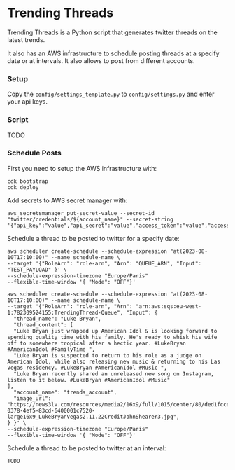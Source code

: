 # Trending Threads

Trending Threads is a Python script that generates twitter threads on the latest trends.

It also has an AWS infrastructure to schedule posting threads at a specify date or at intervals. It also allows to post from different accounts.

### Setup

Copy the `config/settings_template.py` to `config/settings.py` and enter your api keys.

### Script

TODO

### Schedule Posts

First you need to setup the AWS infrastructure with:

```
cdk bootstrap
cdk deploy
```

Add secrets to AWS secret manager with:

```
aws secretsmanager put-secret-value --secret-id "twitter/credentials/${account_name}" --secret-string '{"api_key":"value","api_secret":"value","access_token":"value","access_token_secret":"value"}'
```

Schedule a thread to be posted to twitter for a specify date:

```
aws scheduler create-schedule --schedule-expression "at(2023-08-10T17:10:00)" --name schedule-name \
--target '{"RoleArn": "role-arn", "Arn": "QUEUE_ARN", "Input": "TEST_PAYLOAD" }' \
--schedule-expression-timezone "Europe/Paris"
--flexible-time-window '{ "Mode": "OFF"}'

aws scheduler create-schedule --schedule-expression "at(2023-08-10T17:10:00)" --name schedule-name \
--target '{"RoleArn": "role-arn", "Arn": "arn:aws:sqs:eu-west-1:782309524155:TrendingThread-Queue", "Input": {
  "thread_name": "Luke Bryan",
  "thread_content": [
  "Luke Bryan just wrapped up American Idol & is looking forward to spending quality time with his family. He's ready to whisk his wife off to somewhere tropical after a hectic year. #LukeBryan #AmericanIdol #FamilyTime ",
  "Luke Bryan is suspected to return to his role as a judge on American Idol, while also releasing new music & returning to his Las Vegas residency. #LukeBryan #AmericanIdol #Music ",
  "Luke Bryan recently shared an unreleased new song on Instagram, listen to it below. #LukeBryan #AmericanIdol #Music"
],
  "account_name": "trends_account",
  "image_url": "https://news3lv.com/resources/media2/16x9/full/1015/center/80/ded1fcce-0378-4ef5-83cd-6400001c7520-large16x9_LukeBryanVegas2.11.22CreditJohnShearer3.jpg",
} }' \
--schedule-expression-timezone "Europe/Paris"
--flexible-time-window '{ "Mode": "OFF"}'
```

Schedule a thread to be posted to twitter at an interval:

```
TODO
```
